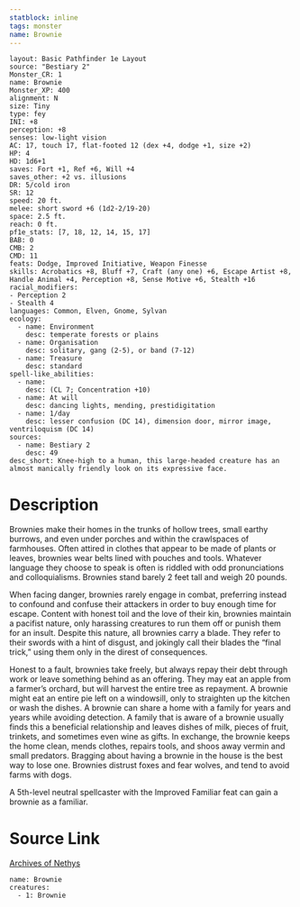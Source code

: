 ```yaml
---
statblock: inline
tags: monster
name: Brownie
---
```

```statblock
layout: Basic Pathfinder 1e Layout
source: "Bestiary 2"
Monster_CR: 1
name: Brownie
Monster_XP: 400
alignment: N
size: Tiny
type: fey
INI: +8
perception: +8
senses: low-light vision
AC: 17, touch 17, flat-footed 12 (dex +4, dodge +1, size +2)
HP: 4
HD: 1d6+1
saves: Fort +1, Ref +6, Will +4
saves_other: +2 vs. illusions
DR: 5/cold iron
SR: 12
speed: 20 ft.
melee: short sword +6 (1d2-2/19-20)
space: 2.5 ft.
reach: 0 ft.
pf1e_stats: [7, 18, 12, 14, 15, 17]
BAB: 0
CMB: 2
CMD: 11
feats: Dodge, Improved Initiative, Weapon Finesse
skills: Acrobatics +8, Bluff +7, Craft (any one) +6, Escape Artist +8, Handle Animal +4, Perception +8, Sense Motive +6, Stealth +16
racial_modifiers:
- Perception 2
- Stealth 4
languages: Common, Elven, Gnome, Sylvan
ecology:
  - name: Environment
    desc: temperate forests or plains
  - name: Organisation
    desc: solitary, gang (2-5), or band (7-12)
  - name: Treasure
    desc: standard
spell-like_abilities:
  - name:
    desc: (CL 7; Concentration +10)
  - name: At will
    desc: dancing lights, mending, prestidigitation
  - name: 1/day
    desc: lesser confusion (DC 14), dimension door, mirror image, ventriloquism (DC 14)
sources:
  - name: Bestiary 2
    desc: 49
desc_short: Knee-high to a human, this large-headed creature has an almost manically friendly look on its expressive face. 
```
# Description
Brownies make their homes in the trunks of hollow trees, small earthy burrows, and even under porches and within the crawlspaces of farmhouses. Often attired in clothes that appear to be made of plants or leaves, brownies wear belts lined with pouches and tools. Whatever language they choose to speak is often is riddled with odd pronunciations and colloquialisms. Brownies stand barely 2 feet tall and weigh 20 pounds. 

When facing danger, brownies rarely engage in combat, preferring instead to confound and confuse their attackers in order to buy enough time for escape. Content with honest toil and the love of their kin, brownies maintain a pacifist nature, only harassing creatures to run them off or punish them for an insult. Despite this nature, all brownies carry a blade. They refer to their swords with a hint of disgust, and jokingly call their blades the “final trick,” using them only in the direst of consequences. 

Honest to a fault, brownies take freely, but always repay their debt through work or leave something behind as an offering. They may eat an apple from a farmer’s orchard, but will harvest the entire tree as repayment. A brownie might eat an entire pie left on a windowsill, only to straighten up the kitchen or wash the dishes. A brownie can share a home with a family for years and years while avoiding detection. A family that is aware of a brownie usually finds this a beneficial relationship and leaves dishes of milk, pieces of fruit, trinkets, and sometimes even wine as gifts. In exchange, the brownie keeps the home clean, mends clothes, repairs tools, and shoos away vermin and small predators. Bragging about having a brownie in the house is the best way to lose one. Brownies distrust foxes and fear wolves, and tend to avoid farms with dogs. 

A 5th-level neutral spellcaster with the Improved Familiar feat can gain a brownie as a familiar.
# Source Link
[Archives of Nethys](https://aonprd.com/MonsterDisplay.aspx?ItemName=Brownie)
```encounter-table
name: Brownie
creatures:
  - 1: Brownie
```
